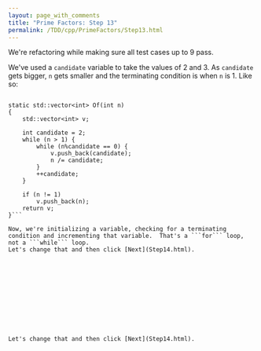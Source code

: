 ```yaml
---
layout: page_with_comments
title: "Prime Factors: Step 13"
permalink: /TDD/cpp/PrimeFactors/Step13.html
---
```


We're refactoring while making sure all test cases up to 9 pass.

We've used a ```candidate``` variable to take the values of 2 and 3. As ```candidate``` gets bigger, ```n``` gets smaller and the terminating condition is when ```n``` is 1.  Like so:

```

static std::vector<int> Of(int n)
{
    std::vector<int> v;

    int candidate = 2;
    while (n > 1) {
        while (n%candidate == 0) {
            v.push_back(candidate);
            n /= candidate;
        }
        ++candidate;
    }

    if (n != 1)
        v.push_back(n);
    return v;
}```

Now, we're initializing a variable, checking for a terminating condition and incrementing that variable.  That's a ```for``` loop, not a ```while``` loop.
Let's change that and then click [Next](Step14.html).












Let's change that and then click [Next](Step14.html).

